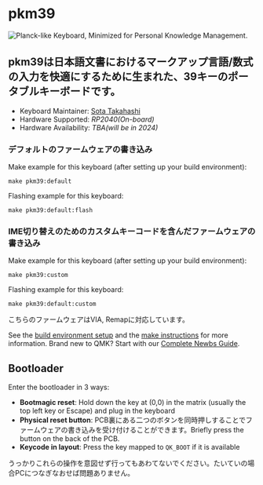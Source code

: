 # pkm39

![*Planck-like Keyboard, Minimized for Personal Knowledge Management*.](https://drive.google.com/file/d/13AKagkwNQXJ2uApEdrbhkhYmE6Gk3AkK)

## pkm39は日本語文書におけるマークアップ言語/数式の入力を快適にするために生まれた、39キーのポータブルキーボードです。

* Keyboard Maintainer: [Sota Takahashi](https://github.com/Sahu)
* Hardware Supported: *RP2040(On-board)*
* Hardware Availability: *TBA(will be in 2024)*

### デフォルトのファームウェアの書き込み

Make example for this keyboard (after setting up your build environment):

    make pkm39:default

Flashing example for this keyboard:

    make pkm39:default:flash

### IME切り替えのためのカスタムキーコードを含んだファームウェアの書き込み

Make example for this keyboard (after setting up your build environment):

    make pkm39:custom

Flashing example for this keyboard:

    make pkm39:default:custom

こちらのファームウェアはVIA, Remapに対応しています。

See the [build environment setup](https://docs.qmk.fm/#/getting_started_build_tools) and the [make instructions](https://docs.qmk.fm/#/getting_started_make_guide) for more information. Brand new to QMK? Start with our [Complete Newbs Guide](https://docs.qmk.fm/#/newbs).

## Bootloader

Enter the bootloader in 3 ways:

* **Bootmagic reset**: Hold down the key at (0,0) in the matrix (usually the top left key or Escape) and plug in the keyboard
* **Physical reset button**: PCB裏にある二つのボタンを同時押しすることでファームウェアの書き込みを受け付けることができます。Briefly press the button on the back of the PCB.
* **Keycode in layout**: Press the key mapped to `QK_BOOT` if it is available

うっかりこれらの操作を意図せず行ってもあわてないでください。たいていの場合PCにつなぎなおせば問題ありません。

